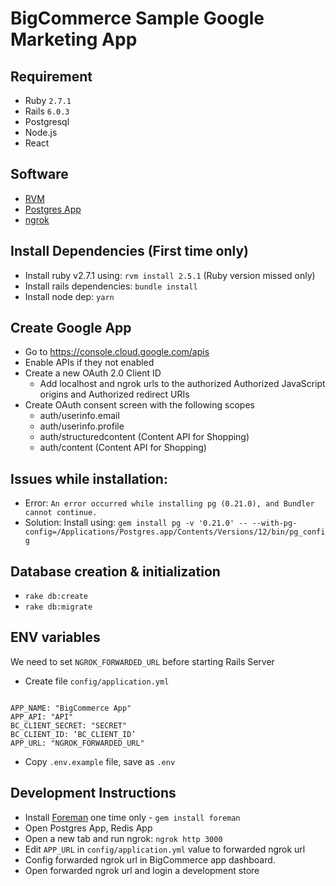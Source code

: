 # BigCommerce Sample Google Marketing App

## Requirement
- Ruby `2.7.1`
- Rails `6.0.3`
- Postgresql
- Node.js
- React

## Software
- [RVM](https://rvm.io/)
- [Postgres App](https://postgresapp.com/)
- [ngrok](https://ngrok.com/)

## Install Dependencies (First time only)
- Install ruby v2.7.1 using: `rvm install 2.5.1` (Ruby version missed only)
- Install rails dependencies: `bundle install`
- Install node dep: `yarn`

## Create Google App
- Go to https://console.cloud.google.com/apis
- Enable APIs if they not enabled
- Create a new OAuth 2.0 Client ID
  - Add localhost and ngrok urls to the authorized Authorized JavaScript origins and Authorized redirect URIs
- Create OAuth consent screen with the following scopes
  - auth/userinfo.email
  - auth/userinfo.profile
  - auth/structuredcontent (Content API for Shopping)
  - auth/content (Content API for Shopping)


## Issues while installation:
- Error: `An error occurred while installing pg (0.21.0), and Bundler cannot continue.`
- Solution: Install using: `gem install pg -v '0.21.0' -- --with-pg-config=/Applications/Postgres.app/Contents/Versions/12/bin/pg_config`

## Database creation & initialization
- `rake db:create`
- `rake db:migrate`

## ENV variables
We need to set `NGROK_FORWARDED_URL` before starting Rails Server

- Create file `config/application.yml`
```.env

APP_NAME: "BigCommerce App"
APP_API: "API"
BC_CLIENT_SECRET: "SECRET"
BC_CLIENT_ID: ‘BC_CLIENT_ID’
APP_URL: "NGROK_FORWARDED_URL"
```

- Copy `.env.example` file, save as `.env`

## Development Instructions
- Install [Foreman](https://mattstauffer.com/blog/using-a-procfile-to-streamline-your-local-development/) one time only - `gem install foreman`
- Open Postgres App, Redis App
- Open a new tab and run ngrok: `ngrok http 3000`
- Edit `APP_URL` in `config/application.yml` value to forwarded ngrok url
- Config forwarded ngrok url in BigCommerce app dashboard.
- Open forwarded ngrok url and login a development store